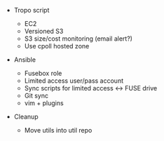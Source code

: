 - Tropo script
	- EC2
	- Versioned S3
	- S3 size/cost monitoring (email alert?)
	- Use cpoll hosted zone

- Ansible
	- Fusebox role
	- Limited access user/pass account
	- Sync scripts for limited access <-> FUSE drive
	- Git sync
	- vim + plugins

- Cleanup
	- Move utils into util repo
